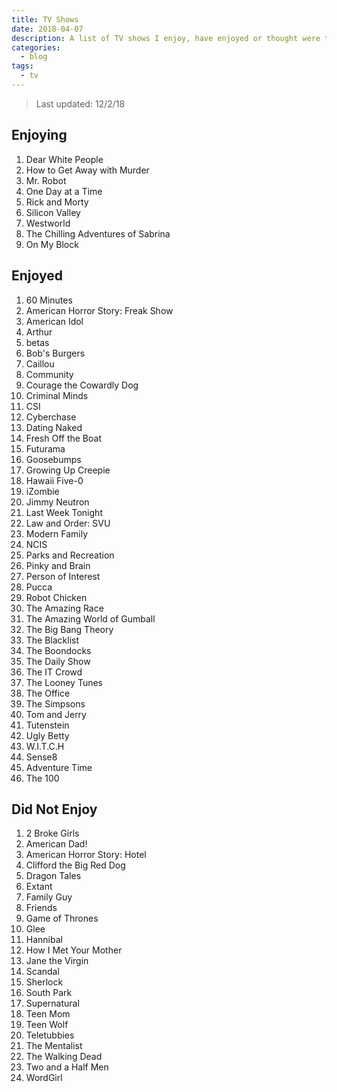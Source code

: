```yaml
---
title: TV Shows
date: 2018-04-07
description: A list of TV shows I enjoy, have enjoyed or thought were terrible.
categories:
  - blog
tags:
  - tv
---
```


> Last updated: 12/2/18

## Enjoying

1.  Dear White People
2.  How to Get Away with Murder
3.  Mr. Robot
4.  One Day at a Time
5.  Rick and Morty
6.  Silicon Valley
7.  Westworld
8.  The Chilling Adventures of Sabrina
9.  On My Block

## Enjoyed

1.  60 Minutes
2.  American Horror Story: Freak Show
3.  American Idol
4.  Arthur
5.  betas
6.  Bob's Burgers
7.  Caillou
8.  Community
9.  Courage the Cowardly Dog
10. Criminal Minds
11. CSI
12. Cyberchase
13. Dating Naked
14. Fresh Off the Boat
15. Futurama
16. Goosebumps
17. Growing Up Creepie
18. Hawaii Five-0
19. iZombie
20. Jimmy Neutron
21. Last Week Tonight
22. Law and Order: SVU
23. Modern Family
24. NCIS
25. Parks and Recreation
26. Pinky and Brain
27. Person of Interest
28. Pucca
29. Robot Chicken
30. The Amazing Race
31. The Amazing World of Gumball
32. The Big Bang Theory
33. The Blacklist
34. The Boondocks
35. The Daily Show
36. The IT Crowd
37. The Looney Tunes
38. The Office
39. The Simpsons
40. Tom and Jerry
41. Tutenstein
42. Ugly Betty
43. W.I.T.C.H
44. Sense8
45. Adventure Time
46. The 100

## Did Not Enjoy

1.  2 Broke Girls
2.  American Dad!
3.  American Horror Story: Hotel
4.  Clifford the Big Red Dog
5.  Dragon Tales
6.  Extant
7.  Family Guy
8.  Friends
9.  Game of Thrones
10. Glee
11. Hannibal
12. How I Met Your Mother
13. Jane the Virgin
14. Scandal
15. Sherlock
16. South Park
17. Supernatural
18. Teen Mom
19. Teen Wolf
20. Teletubbies
21. The Mentalist
22. The Walking Dead
23. Two and a Half Men
24. WordGirl

